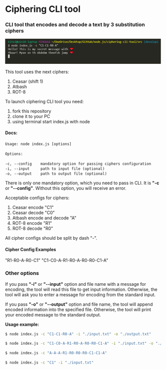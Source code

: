 # Ciphering CLI tool

### CLI tool that encodes and decode a text by 3 substitution ciphers

![Ciphering CLI tool](./assets/CLI-tool-screenshot.PNG)

This tool uses the next ciphers:

1. Ceasar (shift 1)
1. Atbash
1. ROT-8

To launch ciphering CLI tool you need:

1. fork this repository
1. clone it to your PC
1. using terminal start index.js with node

#### Docs:

    Usage: node index.js [options]

    Options:

    -c, --config    mandatory option for passing ciphers configuration
    -i, --input     path to input file (optional)
    -o, --output    path to output file (optional)

There is only one mandatory option, which you need to pass in CLI. It is **"-c** or **"--config"**.
Without this option, you will receive an error.

Acceptable configs for ciphers:

1. Ceasar encode "C1"
1. Ceasar decode "C0"
1. Atbash encode and decode "A"
1. ROT-8 encode "R1"
1. ROT-8 decode "R0"

All cipher configs should be split by dash "-".

#### Cipher Config Examples

"R1-R0-A-R0-C1"
"C1-C0-A-R1-R0-A-R0-R0-C1-A"

### Other options

If you pass **"-i"** or **"--input"** option and file name with a message for encoding, the tool will read this file to get input information. Otherwise, the tool will ask you to enter a message for encoding from the standard input.

If you pass **"-o"** or **"--output"** option and file name, the tool will append encoded information into the specified file. Otherwise, the tool will print your encoded message to the standard output.

**Usage example:**

```bash
$ node index.js -c "C1-C1-R0-A" -i "./input.txt" -o "./output.txt"
```

```bash
$ node index.js -c "C1-C0-A-R1-R0-A-R0-R0-C1-A" -i "./input.txt" -o "./output.txt"
```

```bash
$ node index.js -c "A-A-A-R1-R0-R0-R0-C1-C1-A"
```

```bash
$ node index.js -c "C1" -i "./input.txt"
```
